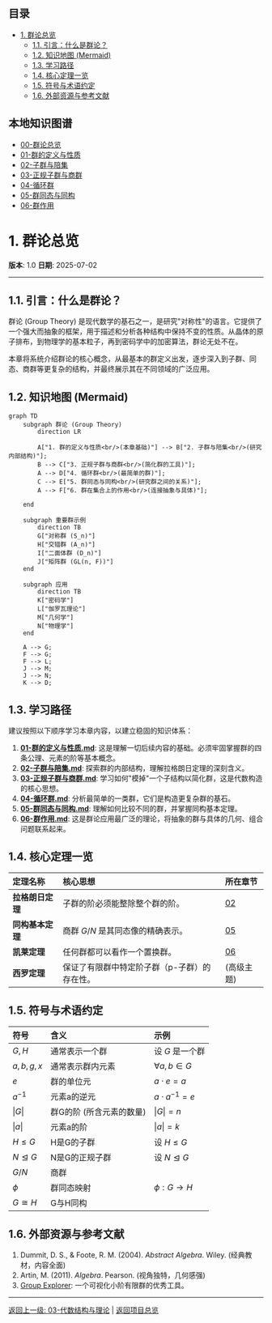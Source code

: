 <!-- 本地目录区块 -->
## 目录
- [1. 群论总览](#1-群论总览)
  - [1.1. 引言：什么是群论？](#11-引言什么是群论)
  - [1.2. 知识地图 (Mermaid)](#12-知识地图-mermaid)
  - [1.3. 学习路径](#13-学习路径)
  - [1.4. 核心定理一览](#14-核心定理一览)
  - [1.5. 符号与术语约定](#15-符号与术语约定)
  - [1.6. 外部资源与参考文献](#16-外部资源与参考文献)

<!-- 本地知识图谱区块 -->
## 本地知识图谱
- [00-群论总览](./00-群论总览.md)
- [01-群的定义与性质](./01-群的定义与性质.md)
- [02-子群与陪集](./02-子群与陪集.md)
- [03-正规子群与商群](./03-正规子群与商群.md)
- [04-循环群](./04-循环群.md)
- [05-群同态与同构](./05-群同态与同构.md)
- [06-群作用](./06-群作用.md)

# 1. 群论总览

**版本**: 1.0
**日期**: 2025-07-02

---

## 1.1. 引言：什么是群论？

群论 (Group Theory) 是现代数学的基石之一，是研究"对称性"的语言。它提供了一个强大而抽象的框架，用于描述和分析各种结构中保持不变的性质。从晶体的原子排布，到物理学的基本粒子，再到密码学中的加密算法，群论无处不在。

本章将系统介绍群论的核心概念，从最基本的群定义出发，逐步深入到子群、同态、商群等更复杂的结构，并最终展示其在不同领域的广泛应用。

## 1.2. 知识地图 (Mermaid)

```mermaid
graph TD
    subgraph 群论 (Group Theory)
        direction LR
        
        A["1. 群的定义与性质<br/>(本章基础)"] --> B["2. 子群与陪集<br/>(研究内部结构)"];
        B --> C["3. 正规子群与商群<br/>(简化群的工具)"];
        A --> D["4. 循环群<br/>(最简单的群)"];
        C --> E["5. 群同态与同构<br/>(研究群之间的关系)"];
        A --> F["6. 群在集合上的作用<br/>(连接抽象与具体)"];

    end

    subgraph 重要群示例
        direction TB
        G["对称群 (S_n)"]
        H["交错群 (A_n)"]
        I["二面体群 (D_n)"]
        J["矩阵群 (GL(n, F))"]
    end

    subgraph 应用
        direction TB
        K["密码学"]
        L["伽罗瓦理论"]
        M["几何学"]
        N["物理学"]
    end

    A --> G;
    F --> G;
    F --> L;
    J --> M;
    J --> N;
    K --> D;

```

## 1.3. 学习路径

建议按照以下顺序学习本章内容，以建立稳固的知识体系：

1. **[01-群的定义与性质.md](./01-群的定义与性质.md)**: 这是理解一切后续内容的基础。必须牢固掌握群的四条公理、元素的阶等基本概念。
2. **[02-子群与陪集.md](./02-子群与陪集.md)**: 探索群的内部结构，理解拉格朗日定理的深刻含义。
3. **[03-正规子群与商群.md](./03-正规子群与商群.md)**: 学习如何"模掉"一个子结构以简化群，这是代数构造的核心思想。
4. **[04-循环群.md](./04-循环群.md)**: 分析最简单的一类群，它们是构造更复杂群的基石。
5. **[05-群同态与同构.md](./05-群同态与同构.md)**: 理解如何比较不同的群，并掌握同构基本定理。
6. **[06-群作用.md](./06-群作用.md)**: 这是群论应用最广泛的理论，将抽象的群与具体的几何、组合问题联系起来。

## 1.4. 核心定理一览

| 定理名称 | 核心思想 | 所在章节 |
| :--- | :--- | :--- |
| **拉格朗日定理** | 子群的阶必须能整除整个群的阶。 | [02](./02-子群与陪集.md) |
| **同构基本定理** | 商群 $G/N$ 是其同态像的精确表示。 | [05](./05-群同态与同构.md) |
| **凯莱定理** | 任何群都可以看作一个置换群。 | [06](./06-群作用.md) |
| **西罗定理** | 保证了有限群中特定阶子群（p-子群）的存在性。 | (高级主题) |

## 1.5. 符号与术语约定

| 符号 | 含义 | 示例 |
|:--- |:---|:---|
| $G, H$ | 通常表示一个群 | 设 $G$ 是一个群 |
| $a, b, g, x$ | 通常表示群内元素 | $\forall a, b \in G$ |
| $e$ | 群的单位元 | $a \cdot e = a$ |
| $a^{-1}$ | 元素a的逆元 | $a \cdot a^{-1} = e$ |
| $\|G\|$ | 群G的阶 (所含元素的数量) | $\|G\|=n$ |
| $\|a\|$ | 元素a的阶 | $\|a\|=k$ |
| $H \le G$ | H是G的子群 | 设 $H \le G$ |
| $N \trianglelefteq G$ | N是G的正规子群 | 设 $N \trianglelefteq G$ |
| $G/N$ | 商群 | |
| $\phi$ | 群同态映射 | $\phi: G \to H$ |
| $G \cong H$ | G与H同构 | |

## 1.6. 外部资源与参考文献

1. Dummit, D. S., & Foote, R. M. (2004). *Abstract Algebra*. Wiley. (经典教材，内容全面)
2. Artin, M. (2011). *Algebra*. Pearson. (视角独特，几何感强)
3. [Group Explorer](https://groupexplorer.net/): 一个可视化小阶有限群的优秀工具。

---
[返回上一级: 03-代数结构与理论](../00-代数结构与理论总览.md) | [返回项目总览](../../09-项目总览/00-项目总览.md)
